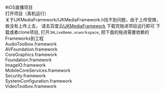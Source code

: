 #iOS直播项目<br>
打开项目（真机运行）<br>
关于IJKMediaFramework/IJKMediaFramework.h找不到问题，由于上传受限，故没有上传上去，
请去百度云<a href="https://pan.baidu.com/s/1gfjyBtT">IJKMediaFramework</a> 下载完拖进项目运行即可
下载或者clone项目, 打开`JHLiveDemo.xcworkspace`, 把下面的拖进需要依赖的Frameworks到工程<br>
 AudioToolbox.framework<br>
 AVFoundation.framework<br>
 CoreGraphics.framework<br>
 Foundation.framework<br>
 ImageIO.framework<br>
 MobileCoreServices.framework<br>
 Security.framework<br>
 SystemConfiguration.framework<br>
 VideoToolbox.framework<br>
